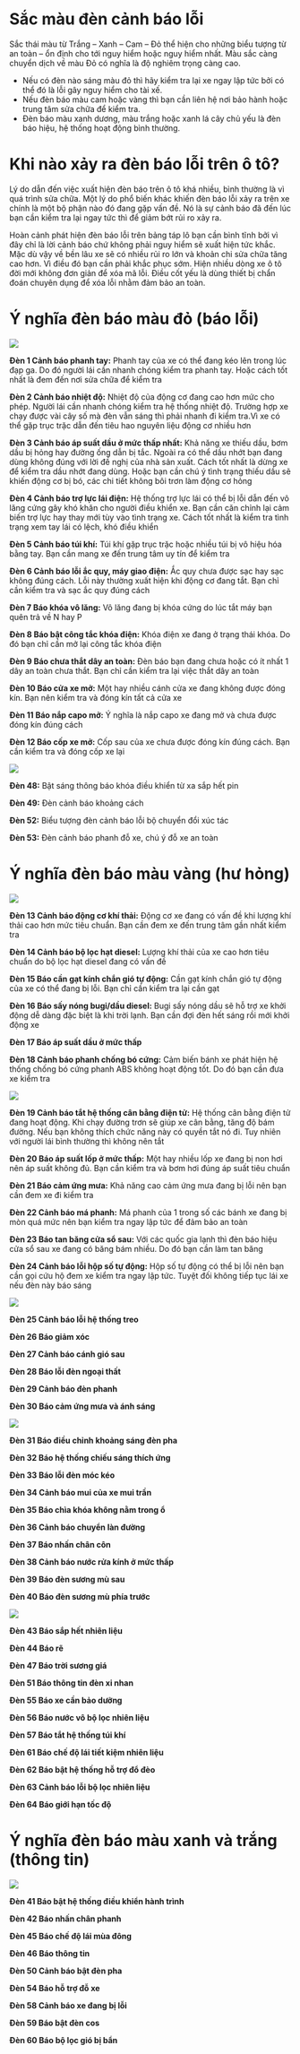 # **Sắc màu đèn cảnh báo lỗi**

Sắc thái màu từ Trắng – Xanh – Cam – Đỏ thể hiện cho những biểu tượng từ an toàn – ổn định cho tới nguy hiểm hoặc nguy hiểm nhất. Màu sắc càng chuyển dịch về màu Đỏ có nghĩa là độ nghiêm trọng càng cao.

* Nếu có đèn nào sáng màu đỏ thì hãy kiểm tra lại xe ngay lập tức bởi có thể đó là lỗi gây nguy hiểm cho tài xế.
* Nếu đèn báo màu cam hoặc vàng thì bạn cần liên hệ nơi bảo hành hoặc trung tâm sửa chữa để kiểm tra.
* Đèn báo màu xanh dương, màu trắng hoặc xanh lá cây chủ yếu là đèn báo hiệu, hệ thống hoạt động bình thường.

# Khi nào xảy ra đèn báo lỗi trên ô tô?

Lý do dẫn đến việc xuất hiện đèn báo trên ô tô khá nhiều, bình thường là vì quá trình sửa chữa. Một lý do phổ biến khác khiến đèn báo lỗi xảy ra trên xe chính là một bộ phận nào đó đang gặp vấn đề. Nó là sự cảnh báo đã đến lúc bạn cần kiểm tra lại ngay tức thì để giảm bớt rủi ro xảy ra.

Hoàn cảnh phát hiện đèn báo lỗi trên bảng táp lô bạn cần bình tĩnh bởi vì đây chỉ là lời cảnh báo chứ không phải nguy hiểm sẽ xuất hiện tức khắc. Mặc dù vậy về bền lâu xe sẽ có nhiều rủi ro lớn và khoản chi sửa chữa tăng cao hơn. Vì điều đó bạn cần phải khắc phục sớm. Hiện nhiều dòng xe ô tô đời mới không đơn giản để xóa mã lỗi. Điều cốt yếu là dùng thiết bị chẩn đoán chuyên dụng để xóa lỗi nhằm đảm bảo an toàn.

# Ý nghĩa đèn báo màu đỏ (báo lỗi)

![](https://s3-hcm-r1.longvan.net/thuvien/shared/1223/Den-canh-bao-o-to-mau-do.jpg)

**Đèn 1 Cảnh báo phanh tay:** Phanh tay của xe có thể đang kéo lên trong lúc đạp ga. Do đó người lái cần nhanh chóng kiểm tra phanh tay. Hoặc cách tốt nhất là đem đến nơi sửa chữa để kiểm tra

**Đèn 2 Cảnh báo nhiệt độ:** Nhiệt độ của động cơ đang cao hơn mức cho phép. Người lái cần nhanh chóng kiểm tra hệ thống nhiệt độ. Trường hợp xe chạy được vài cây số mà đèn vẫn sáng thì phải nhanh đi kiểm tra.Vì xe có thể gặp trục trặc dẫn đến tiêu hao nguyên liệu động cơ nhiều hơn

**Đèn 3 Cảnh báo áp suất dầu ở mức thấp nhất:** Khả năng xe thiếu dầu, bơm dầu bị hỏng hay đường ống dẫn bị tắc. Ngoài ra có thể dầu nhớt bạn đang dùng không đúng với lời đề nghị của nhà sản xuất. Cách tốt nhất là dừng xe để kiểm tra dầu nhớt đang dùng. Hoặc bạn cần chú ý tình trạng thiếu dầu sẽ khiến động cơ bị bó, các chi tiết không bôi trơn làm động cơ hỏng

**Đèn 4 Cảnh báo trợ lực lái điện:** Hệ thống trợ lực lái có thể bị lỗi dẫn đến vô lăng cứng gây khó khăn cho người điều khiển xe. Bạn cần căn chỉnh lại cảm biến trợ lực hay thay mới tùy vào tình trạng xe. Cách tốt nhất là kiểm tra tình trạng xem tay lái có lệch, khó điều khiển

**Đèn 5 Cảnh báo túi khí:** Túi khí gặp trục trặc hoặc nhiều túi bị vô hiệu hóa bằng tay. Bạn cần mang xe đến trung tâm uy tín để kiểm tra

**Đèn 6 Cảnh báo lỗi ắc quy, máy giao điện:** Ắc quy chưa được sạc hay sạc không đúng cách. Lỗi này thường xuất hiện khi động cơ đang tắt. Bạn chỉ cần kiểm tra và sạc ắc quy đúng cách

**Đèn 7 Báo khóa vô lăng:** Vô lăng đang bị khóa cứng do lúc tắt máy bạn quên trả về N hay P

**Đèn 8 Báo bật công tắc khóa điện:** Khóa điện xe đang ở trạng thái khóa. Do đó bạn chỉ cần mở lại công tắc khóa điện

**Đèn 9 Báo chưa thắt dây an toàn:** Đèn báo bạn đang chưa hoặc có ít nhất 1 dây an toàn chưa thắt. Bạn chỉ cần kiểm tra lại việc thắt dây an toàn

**Đèn 10 Báo cửa xe mở:** Một hay nhiều cánh cửa xe đang không được đóng kín. Bạn nên kiểm tra và đóng kín tất cả cửa xe

**Đèn 11 Báo nắp capo mở:** Ý nghĩa là nắp capo xe đang mở và chưa được đóng kín đúng cách

**Đèn 12 Báo cốp xe mở:** Cốp sau của xe chưa được đóng kín đúng cách. Bạn cần kiểm tra và đóng cốp xe lại

![](https://s3-hcm-r1.longvan.net/thuvien/shared/1223/Den-bao-tap-lo-mau-do.jpg)

**Đèn 48:** Bật sáng thông báo khóa điều khiển từ xa sắp hết pin

**Đèn 49:** Đèn cảnh báo khoảng cách

**Đèn 52:** Biểu tượng đèn cảnh báo lỗi bộ chuyển đổi xúc tác

**Đèn 53:** Đèn cảnh báo phanh đỗ xe, chú ý đỗ xe an toàn

# Ý nghĩa đèn báo màu vàng (hư hỏng)

![](https://s3-hcm-r1.longvan.net/thuvien/shared/1223/Cac-tin-hieu-bao-loi-tren-xe-o-to-mau-vang-1.webp)

**Đèn 13 Cảnh báo động cơ khí thải:** Động cơ xe đang có vấn đề khi lượng khí thải cao hơn mức tiêu chuẩn. Bạn cần đem xe đến trung tâm gần nhất kiểm tra

**Đèn 14 Cảnh báo bộ lọc hạt diesel:** Lượng khí thải của xe cao hơn tiêu chuẩn do bộ lọc hạt diesel đang có vấn đề

**Đèn 15 Báo cần gạt kính chắn gió tự động:** Cần gạt kính chắn gió tự động của xe có thể đang bị lỗi. Bạn chỉ cần kiểm tra lại cần gạt

**Đèn 16 Báo sấy nóng bugi/dầu diesel:** Bugi sấy nóng dầu sẽ hỗ trợ xe khởi động dễ dàng đặc biệt là khi trời lạnh. Bạn cần đợi đèn hết sáng rồi mới khởi động xe

**Đèn 17 Báo áp suất dầu ở mức thấp**

**Đèn 18 Cảnh báo phanh chống bó cứng:** Cảm biến bánh xe phát hiện hệ thống chống bó cứng phanh ABS không hoạt động tốt. Do đó bạn cần đưa xe kiểm tra

![](https://s3-hcm-r1.longvan.net/thuvien/shared/1223/Den-canh-bao-mau-vang-2.webp)

**Đèn 19 Cảnh báo tắt hệ thống cân bằng điện tử:** Hệ thống cân bằng điện tử đang hoạt động. Khi chạy đường trơn sẽ giúp xe cân bằng, tăng độ bám đường. Nếu bạn không thích chức năng này có quyền tắt nó đi. Tuy nhiên với người lái bình thường thì không nên tắt

**Đèn 20 Báo áp suất lốp ở mức thấp:** Một hay nhiều lốp xe đang bị non hơi nên áp suất không đủ. Bạn cần kiểm tra và bơm hơi đúng áp suất tiêu chuẩn

**Đèn 21 Báo cảm ứng mưa:** Khả năng cao cảm ứng mưa đang bị lỗi nên bạn cần đem xe đi kiểm tra

**Đèn 22 Cảnh báo má phanh:** Má phanh của 1 trong số các bánh xe đang bị mòn quá mức nên bạn kiểm tra ngay lập tức để đảm bảo an toàn

**Đèn 23 Báo tan băng cửa sổ sau:** Với các quốc gia lạnh thì đèn báo hiệu cửa sổ sau xe đang có băng bám nhiều. Do đó bạn cần làm tan băng

**Đèn 24 Cảnh báo lỗi hộp số tự động:** Hộp số tự động có thể bị lỗi nên bạn cần gọi cứu hộ đem xe kiểm tra ngay lập tức. Tuyệt đối không tiếp tục lái xe nếu đèn này báo sáng

![](https://s3-hcm-r1.longvan.net/thuvien/shared/1223/Den-canh-bao-mau-vang-3.jpg)

**Đèn 25 Cảnh báo lỗi hệ thống treo**

**Đèn 26 Báo giảm xóc**

**Đèn 27 Cảnh báo cánh gió sau**

**Đèn 28 Báo lỗi đèn ngoại thất**

**Đèn 29 Cảnh báo đèn phanh**

**Đèn 30 Báo cảm ứng mưa và ánh sáng**

![](https://s3-hcm-r1.longvan.net/thuvien/shared/1223/Tin-hieu-bao-loi-tren-xe-o-to-mau-vang-4.jpg)

**Đèn 31 Báo điều chỉnh khoảng sáng đèn pha**

**Đèn 32 Báo hệ thống chiếu sáng thích ứng**

**Đèn 33 Báo lỗi đèn móc kéo**

**Đèn 34 Cảnh báo mui của xe mui trần**

**Đèn 35 Báo chìa khóa không nằm trong ổ**

**Đèn 36 Cảnh báo chuyển làn đường**

**Đèn 37 Báo nhấn chân côn**

**Đèn 38 Cảnh báo nước rửa kính ở mức thấp**

**Đèn 39 Báo đèn sương mù sau**

**Đèn 40 Báo đèn sương mù phía trước**

![](https://s3-hcm-r1.longvan.net/thuvien/shared/1223/Tin-hieu-bao-loi-tren-xe-o-to-mau-vang-5.jpg)

**Đèn 43 Báo sắp hết nhiên liệu**

**Đèn 44 Báo rẽ**

**Đèn 47 Báo trời sương giá**

**Đèn 51 Báo thông tin đèn xi nhan**

**Đèn 55 Báo xe cần bảo dưỡng**

**Đèn 56 Báo nước vô bộ lọc nhiên liệu**

**Đèn 57 Báo tắt hệ thống túi khí**

**Đèn 61 Báo chế độ lái tiết kiệm nhiên liệu**

**Đèn 62 Báo bật hệ thống hỗ trợ đổ đèo**

**Đèn 63 Cảnh báo lỗi bộ lọc nhiên liệu**

**Đèn 64 Báo giới hạn tốc độ**

# Ý nghĩa đèn báo màu xanh và trắng (thông tin)

![](https://s3-hcm-r1.longvan.net/thuvien/shared/1223/ky-hieu-canh-bao-khac-tren-o-to-6.webp)

**Đèn 41 Báo bật hệ thống điều khiển hành trình**

**Đèn 42 Báo nhấn chân phanh**

**Đèn 45 Báo chế độ lái mùa đông**

**Đèn 46 Báo thông tin**

**Đèn 50 Cảnh báo bật đèn pha**

**Đèn 54 Báo hỗ trợ đỗ xe**

**Đèn 58 Cảnh báo xe đang bị lỗi**

**Đèn 59 Báo bật đèn cos**

**Đèn 60 Báo bộ lọc gió bị bẩn**
